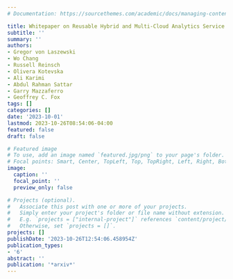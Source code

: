 ```yaml
---
# Documentation: https://sourcethemes.com/academic/docs/managing-content/

title: Whitepaper on Reusable Hybrid and Multi-Cloud Analytics Service Framework
subtitle: ''
summary: ''
authors:
- Gregor von Laszewski
- Wo Chang
- Russell Reinsch
- Olivera Kotevska
- Ali Karimi
- Abdul Rahman Sattar
- Garry Mazzaferro
- Geoffrey C. Fox
tags: []
categories: []
date: '2023-10-01'
lastmod: 2023-10-26T08:54:06-04:00
featured: false
draft: false

# Featured image
# To use, add an image named `featured.jpg/png` to your page's folder.
# Focal points: Smart, Center, TopLeft, Top, TopRight, Left, Right, BottomLeft, Bottom, BottomRight.
image:
  caption: ''
  focal_point: ''
  preview_only: false

# Projects (optional).
#   Associate this post with one or more of your projects.
#   Simply enter your project's folder or file name without extension.
#   E.g. `projects = ["internal-project"]` references `content/project/deep-learning/index.md`.
#   Otherwise, set `projects = []`.
projects: []
publishDate: '2023-10-26T12:54:06.458954Z'
publication_types:
- '6'
abstract: ''
publication: '*arxiv*'
---
```

